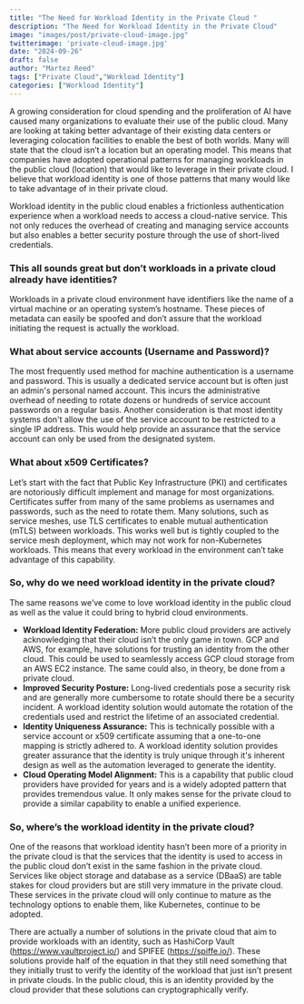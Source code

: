 ```yaml
---
title: "The Need for Workload Identity in the Private Cloud "
description: "The Need for Workload Identity in the Private Cloud"
image: "images/post/private-cloud-image.jpg"
twitterimage: 'private-cloud-image.jpg'
date: "2024-09-26"
draft: false
author: "Martez Reed"
tags: ["Private Cloud","Workload Identity"]
categories: ["Workload Identity"]
---
```


A growing consideration for cloud spending and the proliferation of AI have caused many organizations to evaluate their use of the public cloud. Many are looking at taking better advantage of their existing data centers or leveraging colocation facilities to enable the best of both worlds. Many will state that the cloud isn’t a location but an operating model. This means that companies have adopted operational patterns for managing workloads in the public cloud (location) that would like to leverage in their private cloud. I believe that workload identity is one of those patterns that many would like to take advantage of in their private cloud.

Workload identity in the public cloud enables a frictionless authentication experience when a workload needs to access a cloud-native service. This not only reduces the overhead of creating and managing service accounts but also enables a better security posture through the use of short-lived credentials. 

### This all sounds great but don’t workloads in a private cloud already have identities? 

Workloads in a private cloud environment have identifiers like the name of a virtual machine or an operating system’s hostname. These pieces of metadata can easily be spoofed and don’t assure that the workload initiating the request is actually the workload. 

### What about service accounts (Username and Password)?

The most frequently used method for machine authentication is a username and password. This is usually a dedicated service account but is often just an admin's personal named account. This incurs the administrative overhead of needing to rotate dozens or hundreds of service account passwords on a regular basis. Another consideration is that most identity systems don't allow the use of the service account to be restricted to a single IP address. This would help provide an assurance that the service account can only be used from the designated system.

### What about x509 Certificates?

Let’s start with the fact that Public Key Infrastructure (PKI) and certificates are notoriously difficult implement and manage for most organizations. Certificates suffer from many of the same problems as usernames and passwords, such as the need to rotate them. Many solutions, such as service meshes, use TLS certificates to enable mutual authentication (mTLS) between workloads. This works well but is tightly coupled to the service mesh deployment, which may not work for non-Kubernetes workloads. This means that every workload in the environment can’t take advantage of this capability.

### So, why do we need workload identity in the private cloud? 

The same reasons we’ve come to love workload identity in the public cloud as well as the value it could bring to hybrid cloud environments.

* **Workload Identity Federation:** More public cloud providers are actively acknowledging that their cloud isn’t the only game in town. GCP and AWS, for example, have solutions for trusting an identity from the other cloud. This could be used to seamlessly access GCP cloud storage from an AWS EC2 instance. The same could also, in theory, be done from a private cloud.
* **Improved Security Posture:** Long-lived credentials pose a security risk and are generally more cumbersome to rotate should there be a security incident. A workload identity solution would automate the rotation of the credentials used and restrict the lifetime of an associated credential.
* **Identity Uniqueness Assurance:** This is technically possible with a service account or x509 certificate assuming that a one-to-one mapping is strictly adhered to. A workload identity solution provides greater assurance that the identity is truly unique through it's inherent design as well as the automation leveraged to generate the identity.
* **Cloud Operating Model Alignment:** This is a capability that public cloud providers have provided for years and is a widely adopted pattern that provides tremendous value. It only makes sense for the private cloud to provide a similar capability to enable a unified experience.

### So, where’s the workload identity in the private cloud? 

One of the reasons that workload identity hasn’t been more of a priority in the private cloud is that the services that the identity is used to access in the public cloud don’t exist in the same fashion in the private cloud. Services like object storage and database as a service (DBaaS) are table stakes for cloud providers but are still very immature in the private cloud. These services in the private cloud will only continue to mature as the technology options to enable them, like Kubernetes, continue to be adopted.

There are actually a number of solutions in the private cloud that aim to provide workloads with an identity, such as HashiCorp Vault (https://www.vaultproject.io/) and SPIFEE (https://spiffe.io/). These solutions provide half of the equation in that they still need something that they initially trust to verify the identity of the workload that just isn’t present in private clouds. In the public cloud, this is an identity provided by the cloud provider that these solutions can cryptographically verify.